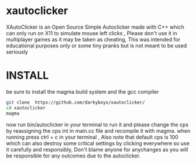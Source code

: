 # xautoclicker
XAutoClicker is an Open Source Simple Autoclicker made with C++ which can only run on X11 to simulate mouse left clicks , Please don't use it in multiplayer games as it may be taken as cheating, This was intended for educational purposes only or some tiny pranks but is not meant to be used seriously

# INSTALL
be sure to install the magma build system and the gcc compiler
```bash
git clone  https://github.com/darkyboys/xautoclicker/
cd xautoclicker
magma
```

now run bin/autoclicker in your terminal to run it and please change the cps by reassigning the cps int in main.cc file and recompile it with magma.
when running press ctrl + c in your terminal , Also note that default cps is 100 which can also destroy some critical settings by clicking everywhere so use it carefully and responsibly, Don't blame anyone for anychanges as you will be responsible for any outcomes due to the autoclicker.
